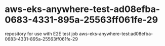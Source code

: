 # aws-eks-anywhere-test-ad08efba-0683-4331-895a-25563ff061fe-29
repository for use with E2E test job aws-eks-anywhere-test:ad08efba-0683-4331-895a-25563ff061fe-29
